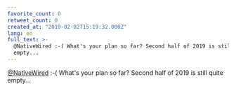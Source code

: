 ```yaml
---
favorite_count: 0
retweet_count: 0
created_at: "2019-02-02T15:19:32.000Z"
lang: en
full_text: >-
  @NativeWired :-( What's your plan so far? Second half of 2019 is still quite
  empty...
---
```


[@NativeWired](https://twitter.com/NativeWired) :-( What's your plan so far?
Second half of 2019 is still quite empty...
